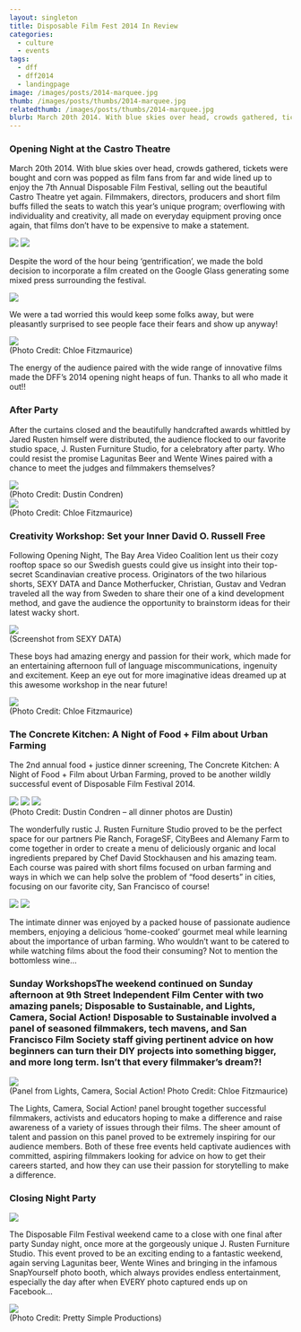 ```yaml
---
layout: singleton
title: Disposable Film Fest 2014 In Review
categories:
  - culture
  - events
tags:
  - dff
  - dff2014
  - landingpage
image: /images/posts/2014-marquee.jpg
thumb: /images/posts/thumbs/2014-marquee.jpg
relatedthumb: /images/posts/thumbs/2014-marquee.jpg
blurb: March 20th 2014. With blue skies over head, crowds gathered, tickets were bought and corn was popped as film fans from far and wide lined up to enjoy the 7th Annual Disposable Film Festival
---
```



### Opening Night at the Castro Theatre

March 20th 2014. With blue skies over head, crowds gathered, tickets were bought and corn was popped as film fans from far and wide lined up to enjoy the 7th Annual Disposable Film Festival,  selling out the beautiful Castro Theatre yet again. Filmmakers, directors, producers and short film buffs filled the seats to watch this year’s unique program; overflowing with individuality and creativity, all made on everyday equipment proving once again, that films don’t have to be expensive to make a statement.

<div class="photo">
<img src="/images/posts/wind-screenshot.jpg">
<img src="/images/posts/mondo-screenshot.jpg">
</div>

Despite the word of the hour being ‘gentrification’, we made the bold decision to incorporate a film created on the Google Glass generating some mixed press surrounding the festival.

<div class="photo">
<img src="/images/posts/catch-screenshot.jpg">
</div>

We were a tad worried this would keep some folks away, but were pleasantly surprised to see people face their fears and show up anyway!

<div class="photo">
<img src="/images/posts/castro-2014.jpg">
<div class="credit">(Photo Credit: Chloe Fitzmaurice)</div>
</div>

The energy of the audience paired with the wide range of innovative films made the DFF’s 2014 opening night heaps of fun. Thanks to all who made it out!!

### After Party

After the curtains closed and the beautifully handcrafted awards whittled by Jared Rusten himself were distributed, the audience flocked to our favorite studio space, J. Rusten Furniture Studio, for a celebratory after party. Who could resist the promise  Lagunitas Beer and Wente Wines paired with a chance to meet the judges and filmmakers themselves?

<div class="photo">
<img src="https://farm4.staticflickr.com/3834/13448732653_37c952de6d.jpg">
<div class="credit">(Photo Credit: Dustin Condren)</div>
</div>


<div class="photo">
<img src="/images/posts/2014-after-party.jpg">
<div class="credit">(Photo Credit: Chloe Fitzmaurice)</div>
</div>

### Creativity Workshop: Set your Inner David O. Russell Free

Following Opening Night, The Bay Area Video Coalition lent us their cozy rooftop space so our Swedish guests could give us insight into their top-secret Scandinavian creative process. Originators of the two hilarious shorts, SEXY DATA and Dance Motherfucker, Christian, Gustav and Vedran traveled all the way from Sweden to share their one of a kind development method, and gave the audience the opportunity to brainstorm ideas for their latest wacky short.

<div class="photo">
<img src="/images/posts/sexydata-screenshot.jpg">
<div class="credit">(Screenshot from SEXY DATA)</div>
</div>

These boys had amazing energy and passion for their work, which made for an entertaining afternoon full of language miscommunications, ingenuity and excitement. Keep an eye out for more imaginative ideas dreamed up at this awesome workshop in the near future!

<div class="photo">
<img src="/images/posts/2014-creativity-workshop.jpg">
<div class="credit">(Photo Credit: Chloe Fitzmaurice)</div>
</div>

### The Concrete Kitchen: A Night of Food + Film about Urban Farming

The 2nd annual food + justice dinner screening, The Concrete Kitchen: A Night of Food + Film about Urban Farming, proved to be another wildly successful event of Disposable Film Festival 2014.

<div class="photo">
<img src="https://farm4.staticflickr.com/3827/13448627485_9eeecec0e9.jpg">
<img src="https://farm4.staticflickr.com/3797/13448988044_b7aa19fe3d.jpg">
<img src="https://farm4.staticflickr.com/3795/13448618025_1d2c14e40f.jpg">
<div class="credit">(Photo Credit: Dustin Condren – all dinner photos are Dustin)</div>
</div>

The wonderfully rustic J. Rusten Furniture Studio proved to be the perfect space for our partners Pie Ranch, ForageSF, CityBees and Alemany Farm to come together in order to create a menu of deliciously organic and local ingredients prepared by Chef David Stockhausen and his amazing team. Each course was paired with short films focused on urban farming and ways in which we can help solve the problem of “food deserts” in cities, focusing on our favorite city, San Francisco of course!

<div class="photo">
<img src="/images/posts/salad.jpg">
<img src="/images/posts/chef.jpg">
</div>

The intimate dinner was enjoyed by a packed house of passionate audience members, enjoying a delicious ‘home-cooked’ gourmet meal while learning about the importance of urban farming. Who wouldn’t want to be catered to while watching films about the food their consuming? Not to mention the bottomless wine…
### Sunday WorkshopsThe weekend continued on Sunday afternoon at 9th Street Independent Film Center with two amazing panels; Disposable to Sustainable, and Lights, Camera, Social Action! Disposable to Sustainable involved a panel of seasoned filmmakers, tech mavens, and San Francisco Film Society staff giving pertinent advice on how beginners can turn their DIY projects into something bigger, and more long term. Isn’t that every filmmaker’s dream?!

<div class="photo">
<img src="/images/posts/lights-camera-social-action.jpg">
<div class="credit">(Panel from Lights, Camera, Social Action!
Photo Credit: Chloe Fitzmaurice)</div>
</div>

The Lights, Camera, Social Action! panel brought together successful filmmakers, activists and educators hoping to make a difference and raise awareness of a variety of issues through their films. The sheer amount of talent and passion on this panel proved to be extremely inspiring for our audience members. Both of these free events held captivate audiences with committed, aspiring filmmakers looking for advice on how to get their careers started, and how they can use their passion for storytelling to make a difference.

### Closing Night Party

<div class="photo">
<img src="/images/posts/2014-closing-night.jpg">
</div>

The Disposable Film Festival weekend came to a close with one final after party Sunday night, once more at the gorgeously unique J. Rusten Furniture Studio. This event proved to be an exciting ending to a fantastic weekend, again serving Lagunitas beer, Wente Wines and bringing in the infamous SnapYourself photo booth, which always provides endless entertainment, especially the day after when EVERY photo captured ends up on Facebook…

<div class="photo">
<img src="/images/posts/2014-programs.jpg">
<div class="credit">(Photo Credit: Pretty Simple Productions)</div>
</div>